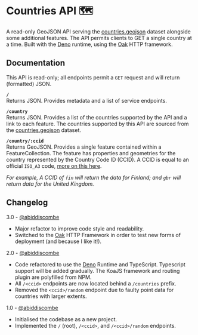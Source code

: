 # Countries API 🗺️
A read-only GeoJSON API serving the [countries.geojson](https://github.com/datasets/geo-countries) dataset alongside some additional features. The API permits clients to GET a single country at a time. Built with the [Deno](https://deno.com/runtime) runtime, using the [Oak](https://oakserver.github.io/oak/) HTTP framework.

## Documentation
This API is read-only; all endpoints permit a `GET` request and will return (formatted) JSON.

**`/`**  
Returns JSON. Provides metadata and a list of service endpoints.

**`/country`**  
Returns JSON. Provides a list of the countries supported by the API and a link to each feature. The countries supported by this API are sourced from the [countries.geojson](https://github.com/datasets/geo-countries) dataset.

**`/country/:ccid`**  
Returns GeoJSON. Provides a single feature contained within a FeatureCollection. The feature has properties and geometries for the country represented by the Country Code ID (CCID). A CCID is equal to an official `ISO_A3` code, [more on this here](https://en.wikipedia.org/wiki/ISO_3166-1_alpha-3).

*For example, A CCID of `fin` will return the data for Finland; and `gbr` will return data for the United Kingdom.*

## Changelog

3.0 - [@abiddiscombe](https://github.com/abiddiscombe)
- Major refactor to improve code style and readability.
- Switched to the [Oak](https://oakserver.github.io/oak/) HTTP Framework in order to test new forms of deployment (and because I like it!).

2.0 - [@abiddiscombe](https://github.com/abiddiscombe)
- Code refactored to use the [Deno](https://deno.com/runtime) Runtime and TypeScript. Typescript support will be added gradually. The KoaJS framework and routing plugin are polyfilled from NPM.
- All `/<ccid>` endpoints are now located behind a `/countries` prefix.
- Removed the `<ccid>/random` endpoint due to faulty point data for countries with larger extents.

1.0 - [@abiddiscombe](https://github.com/abiddiscombe)
- Initialised the codebase as a new project.
- Implemented the `/` (root), `/<ccid>`, and `/<ccid>/random` endpoints.
